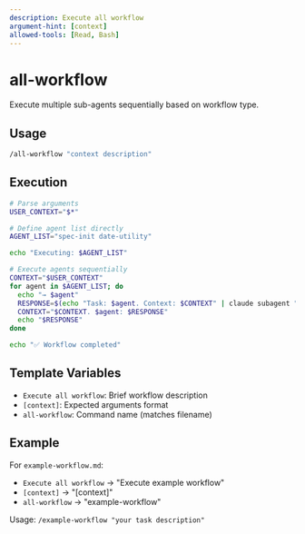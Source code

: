 ```yaml
---
description: Execute all workflow
argument-hint: [context]
allowed-tools: [Read, Bash]
---
```


# all-workflow

Execute multiple sub-agents sequentially based on workflow type.

## Usage

```bash
/all-workflow "context description"
```

## Execution

```bash
# Parse arguments
USER_CONTEXT="$*"

# Define agent list directly
AGENT_LIST="spec-init date-utility"

echo "Executing: $AGENT_LIST"

# Execute agents sequentially
CONTEXT="$USER_CONTEXT"
for agent in $AGENT_LIST; do
  echo "→ $agent"
  RESPONSE=$(echo "Task: $agent. Context: $CONTEXT" | claude subagent "$agent" 2>/dev/null || echo "Failed")
  CONTEXT="$CONTEXT. $agent: $RESPONSE"
  echo "$RESPONSE"
done

echo "✅ Workflow completed"
```

## Template Variables

- `Execute all workflow`: Brief workflow description
- `[context]`: Expected arguments format  
- `all-workflow`: Command name (matches filename)

## Example

For `example-workflow.md`:
- `Execute all workflow` → "Execute example workflow"
- `[context]` → "[context]"
- `all-workflow` → "example-workflow"

Usage: `/example-workflow "your task description"`
